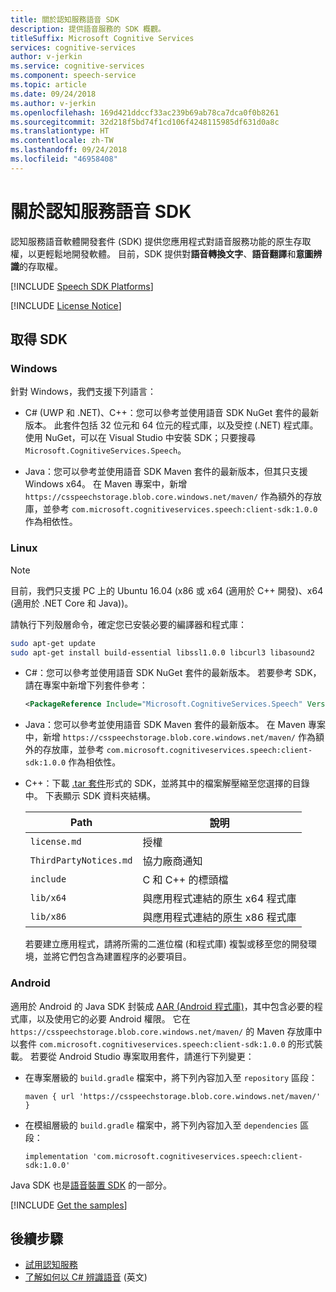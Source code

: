 ```yaml
---
title: 關於認知服務語音 SDK
description: 提供語音服務的 SDK 概觀。
titleSuffix: Microsoft Cognitive Services
services: cognitive-services
author: v-jerkin
ms.service: cognitive-services
ms.component: speech-service
ms.topic: article
ms.date: 09/24/2018
ms.author: v-jerkin
ms.openlocfilehash: 169d421ddccf33ac239b69ab78ca7dca0f0b8261
ms.sourcegitcommit: 32d218f5bd74f1cd106f4248115985df631d0a8c
ms.translationtype: HT
ms.contentlocale: zh-TW
ms.lasthandoff: 09/24/2018
ms.locfileid: "46958408"
---
```

# <a name="about-the-cognitive-services-speech-sdk"></a>關於認知服務語音 SDK

認知服務語音軟體開發套件 (SDK) 提供您應用程式對語音服務功能的原生存取權，以更輕鬆地開發軟體。 目前，SDK 提供對**語音轉換文字**、**語音翻譯**和**意圖辨識**的存取權。

[!INCLUDE [Speech SDK Platforms](../../../includes/cognitive-services-speech-service-speech-sdk-platforms.md)]

[!INCLUDE [License Notice](../../../includes/cognitive-services-speech-service-license-notice.md)]

## <a name="get-the-sdk"></a>取得 SDK

### <a name="windows"></a>Windows

針對 Windows，我們支援下列語言：

* C# (UWP 和 .NET)、C++：您可以參考並使用語音 SDK NuGet 套件的最新版本。
  此套件包括 32 位元和 64 位元的程式庫，以及受控 (.NET) 程式庫。
  使用 NuGet，可以在 Visual Studio 中安裝 SDK；只要搜尋 `Microsoft.CognitiveServices.Speech`。

* Java：您可以參考並使用語音 SDK Maven 套件的最新版本，但其只支援 Windows x64。
  在 Maven 專案中，新增 `https://csspeechstorage.blob.core.windows.net/maven/` 作為額外的存放庫，並參考 `com.microsoft.cognitiveservices.speech:client-sdk:1.0.0` 作為相依性。 

### <a name="linux"></a>Linux

> [!NOTE]
> 目前，我們只支援 PC 上的 Ubuntu 16.04 (x86 或 x64 (適用於 C++ 開發)、x64 (適用於 .NET Core 和 Java))。

請執行下列殼層命令，確定您已安裝必要的編譯器和程式庫：

```sh
sudo apt-get update
sudo apt-get install build-essential libssl1.0.0 libcurl3 libasound2
```

* C#：您可以參考並使用語音 SDK NuGet 套件的最新版本。
  若要參考 SDK，請在專案中新增下列套件參考：

  ```xml
  <PackageReference Include="Microsoft.CognitiveServices.Speech" Version="1.0.0" />
  ```

* Java：您可以參考並使用語音 SDK Maven 套件的最新版本。
  在 Maven 專案中，新增 `https://csspeechstorage.blob.core.windows.net/maven/` 作為額外的存放庫，並參考 `com.microsoft.cognitiveservices.speech:client-sdk:1.0.0` 作為相依性。 

* C++：下載 [.tar 套件](https://aka.ms/csspeech/linuxbinary)形式的 SDK，並將其中的檔案解壓縮至您選擇的目錄中。 下表顯示 SDK 資料夾結構。

  |Path|說明|
  |-|-|
  |`license.md`|授權|
  |`ThirdPartyNotices.md`|協力廠商通知|
  |`include`|C 和 C++ 的標頭檔|
  |`lib/x64`|與應用程式連結的原生 x64 程式庫|
  |`lib/x86`|與應用程式連結的原生 x86 程式庫|

  若要建立應用程式，請將所需的二進位檔 (和程式庫) 複製或移至您的開發環境，並將它們包含為建置程序的必要項目。

### <a name="android"></a>Android

適用於 Android 的 Java SDK 封裝成 [AAR (Android 程式庫)](https://developer.android.com/studio/projects/android-library)，其中包含必要的程式庫，以及使用它的必要 Android 權限。
它在 `https://csspeechstorage.blob.core.windows.net/maven/` 的 Maven 存放庫中以套件 `com.microsoft.cognitiveservices.speech:client-sdk:1.0.0` 的形式裝載。
若要從 Android Studio 專案取用套件，請進行下列變更：

* 在專案層級的 `build.gradle` 檔案中，將下列內容加入至 `repository` 區段：

  ```text
  maven { url 'https://csspeechstorage.blob.core.windows.net/maven/' }
  ```

* 在模組層級的 `build.gradle` 檔案中，將下列內容加入至 `dependencies` 區段：

  ```text
  implementation 'com.microsoft.cognitiveservices.speech:client-sdk:1.0.0'
  ```

Java SDK 也是[語音裝置 SDK](speech-devices-sdk.md) 的一部分。

[!INCLUDE [Get the samples](../../../includes/cognitive-services-speech-service-speech-sdk-sample-download-h2.md)]

## <a name="next-steps"></a>後續步驟

* [試用認知服務](https://azure.microsoft.com/try/cognitive-services/)
* [了解如何以 C# 辨識語音](quickstart-csharp-dotnet-windows.md) (英文)
